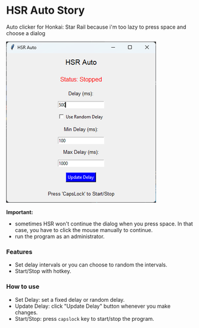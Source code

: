 # HSR Auto Story

Auto clicker for Honkai: Star Rail because i'm too lazy to press space and choose a dialog

![screenshot](screenshot.png)

**Important:**

- sometimes HSR won't continue the dialog when you press space. In that case, you have to click the mouse manually to continue.
- run the program as an administrator.

### Features

- Set delay intervals or you can choose to random the intervals.
- Start/Stop with hotkey.

### How to use

- Set Delay: set a fixed delay or random delay.
- Update Delay: click "Update Delay" button whenever you make changes.
- Start/Stop: press `capslock` key to start/stop the program.
